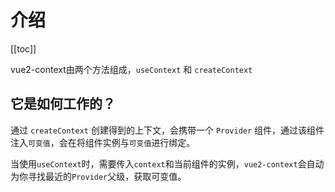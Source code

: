 # 介绍

[[toc]]

vue2-context由两个方法组成，`useContext` 和 `createContext`

## 它是如何工作的？

通过 `createContext` 创建得到的上下文，会携带一个 `Provider` 组件，通过该组件注入`可变值`，会在将组件实例与`可变值`进行绑定。

当使用`useContext`时，需要传入`context`和当前组件的实例，`vue2-context`会自动为你寻找最近的`Provider`父级，获取可变值。


